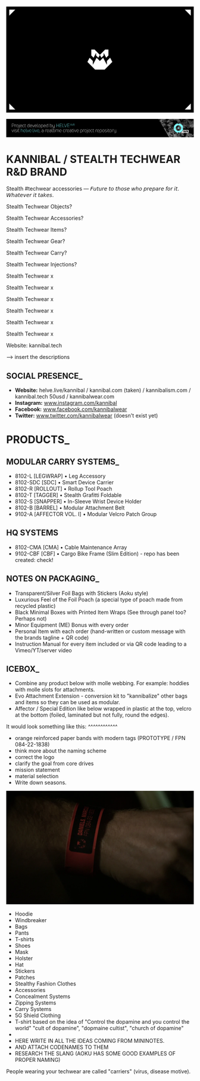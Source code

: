 ![](assets/kannibal-banner.png)

![](helve-banner.png)

# KANNIBAL / STEALTH TECHWEAR R&D BRAND
Stealth #techwear accessories — 𝘍𝘶𝘵𝘶𝘳𝘦 𝘵𝘰 𝘵𝘩𝘰𝘴𝘦 𝘸𝘩𝘰 𝘱𝘳𝘦𝘱𝘢𝘳𝘦 𝘧𝘰𝘳 𝘪𝘵. 𝘞𝘩𝘢𝘵𝘦𝘷𝘦𝘳 𝘪𝘵 𝘵𝘢𝘬𝘦𝘴.

Stealth Techwear Objects?

Stealth Techwear Accessories?

Stealth Techwear Items?

Stealth Techwear Gear?

Stealth Techwear Carry?

Stealth Techwear Injections?

Stealth Techwear x

Stealth Techwear x

Stealth Techwear x

Stealth Techwear x

Stealth Techwear x

Stealth Techwear x

Website: kannibal.tech

--> insert the descriptions

## SOCIAL PRESENCE_
- **Website:** helve.live/kannibal / kannibal.com (taken) / kannibalism.com / kannibal.tech 50usd / kannibalwear.com
- **Instagram:** www.instagram.com/kannibal
- **Facebook:** www.facebook.com/kannibalwear
- **Twitter:** www.twitter.com/kannibalwear (doesn't exist yet)

# PRODUCTS_
## MODULAR CARRY SYSTEMS_
- 8102-L [LEGWRAP] • Leg Accessory
- 8102-SDC [SDC] • Smart Device Carrier
- 8102-R [ROLLOUT] • Rollup Tool Poach
- 8102-T [TAGGER] • Stealth Grafitti Foldable
- 8102-S [SNAPPER] • In-Sleeve Wrist Device Holder
- 8102-B [BARREL] • Modular Attachment Belt
- 9102-A [AFFECTOR VOL. I] • Modular Velcro Patch Group

## HQ SYSTEMS
- 8102-CMA [CMA] • Cable Maintenance Array
- 9102-CBF [CBF] • Cargo Bike Frame (Slim Edition) - repo has been created: check!

## NOTES ON PACKAGING_
- Transparent/Silver Foil Bags with Stickers (Aoku style)
- Luxurious Feel of the Foil Poach (a special type of poach made from recycled plastic)
- Black Minimal Boxes with Printed Item Wraps (See through panel too? Perhaps not)
- Minor Equipment (ME) Bonus with every order
- Personal Item with each order (hand-written or custom message with the brands tagline + QR code)
- Instruction Manual for every item included or via QR code leading to a Vimeo/YT/server video

## ICEBOX_
- Combine any product below with molle webbing. For example: hoddies with molle slots for attachments.
- Evo Attachment Extension - conversion kit to "kannibalize" other bags and items so they can be used as modular.
- Affector / Special Edition 
like below wrapped in plastic at the top, velcro at the bottom (foiled, laminated but not fully, round the edges).

It would look something like this:
_^^^^^^^^^^^^_

- orange reinforced paper bands with modern tags (PROTOTYPE / FPN 084-22-1838)
- think more about the naming scheme
- correct the logo
- clarify the goal from core drives
- mission statement
- material selection
- Write down seasons.

![](assets/band.png)

- Hoodie
- Windbreaker
- Bags
- Pants
- T-shirts
- Shoes
- Mask
- Holster
- Hat
- Stickers
- Patches
- Stealthy Fashion Clothes
- Accessories
- Concealment Systems
- Zipping Systems
- Carry Systems
- 5G Shield Clothing
- T-shirt based on the idea of "Control the dopamine and you control the world"
"cult of dopamine", "dopmaine cultist", "church of dopamine"
-
- HERE WRITE IN ALL THE IDEAS COMING FROM MININOTES.
- AND ATTACH CODENAMES TO THEM
- RESEARCH THE SLANG (AOKU HAS SOME GOOD EXAMPLES OF PROPER NAMING)

People wearing your techwear are called "carriers" (virus, disease motive).
